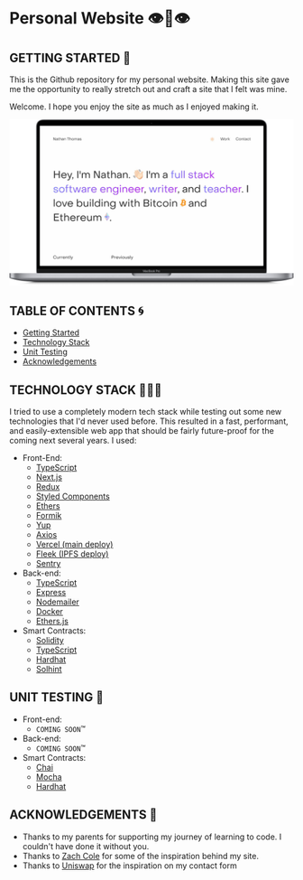 # Personal Website 👁👄👁

## GETTING STARTED 💭

This is the Github repository for my personal website. Making this site gave me the opportunity to really stretch out and craft a site that I felt was mine.

Welcome. I hope you enjoy the site as much as I enjoyed making it.

![Website screenshot](./assets/portfolio-site.png)

## TABLE OF CONTENTS 🌀

- [Getting Started](#getting-started)
- [Technology Stack](#technology-stack)
- [Unit Testing](#unit-testing)
- [Acknowledgements](#acknowledgements)

## TECHNOLOGY STACK 👨🏻‍💻

I tried to use a completely modern tech stack while testing out some new technologies that I'd never used before. This resulted in a fast, performant, and easily-extensible web app that should be fairly future-proof for the coming next several years. I used:

- Front-End:
  - [TypeScript](https://www.typescriptlang.org/)
  - [Next.js](https://nextjs.org/)
  - [Redux](https://redux.js.org/)
  - [Styled Components](https://styled-components.com/)
  - [Ethers](https://docs.ethers.io/v5/)
  - [Formik](https://formik.org/)
  - [Yup](https://github.com/jquense/yup)
  - [Axios](https://axios-http.com/docs/intro)
  - [Vercel (main deploy)](https://vercel.com/)
  - [Fleek (IPFS deploy)](https://fleek.co/)
  - [Sentry](https://sentry.io/welcome/)
- Back-end:
  - [TypeScript](https://www.typescriptlang.org/)
  - [Express](https://expressjs.com/)
  - [Nodemailer](https://github.com/nodemailer/nodemailer)
  - [Docker](https://www.docker.com/)
  - [Ethers.js](https://docs.ethers.io/v5/)
- Smart Contracts:
  - [Solidity](https://soliditylang.org/)
  - [TypeScript](https://www.typescriptlang.org/)
  - [Hardhat](https://hardhat.org/)
  - [Solhint](https://protofire.github.io/solhint/)

## UNIT TESTING 🧪

- Front-end:
  - `COMING SOON`™
- Back-end:
  - `COMING SOON`™
- Smart Contracts:
  - [Chai](https://www.chaijs.com/)
  - [Mocha](https://mochajs.org/)
  - [Hardhat](https://hardhat.org/)

## ACKNOWLEDGEMENTS 🎉

- Thanks to my parents for supporting my journey of learning to code. I couldn't have done it without you.
- Thanks to [Zach Cole](http://zcole.me/index.html) for some of the inspiration behind my site.
- Thanks to [Uniswap](https://uniswap.org/) for the inspiration on my contact form
